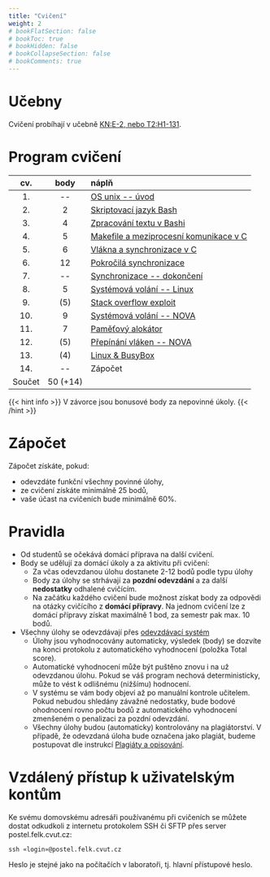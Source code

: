 ```yaml
---
title: "Cvičení"
weight: 2
# bookFlatSection: false
# bookToc: true
# bookHidden: false
# bookCollapseSection: false
# bookComments: true
---
```


# Učebny
Cvičení probíhají v učebně
[KN:E-2, nebo T2:H1-131](https://www.fel.cvut.cz/cz/education/rozvrhy-ng.B191/public/html/predmety/46/83/p4683606.html).

# Program cvičení
| cv.   | body  | náplň
| :---: | :---: | :---
| 1.    | --    | [OS unix -- úvod](lab1)
| 2.    | 2     | [Skriptovací jazyk Bash](lab2)
| 3.    | 4     | [Zpracování textu v Bashi](lab3)
| 4.    | 5     | [Makefile a meziprocesní komunikace v C](lab4)
| 5.    | 6     | [Vlákna a synchronizace v C](lab5)
| 6.    | 12    | [Pokročilá synchronizace](lab6)
| 7.    | --    | [Synchronizace -- dokončení](lab7)
| 8.    | 5     | [Systémová volání -- Linux](lab8)
| 9.    | (5)   | [Stack overflow exploit](lab9)
| 10.   | 9     | [Systémová volání -- NOVA](lab10)
| 11.   | 7     | [Paměťový alokátor](lab11)
| 12.   | (5)   | [Přepínání vláken -- NOVA](lab12)
| 13.   | (4)   | [Linux & BusyBox](lab13)
| 14.   | --    | Zápočet
| Součet | 50 (+14) |

{{< hint info >}}
V závorce jsou bonusové body za nepovinné úkoly.
{{< /hint >}}

# Zápočet
Zápočet získáte, pokud:
- odevzdáte funkční všechny povinné úlohy,
- ze cvičení získáte minimálně 25 bodů,
- vaše účast na cvičeních bude minimálně 60%.

# Pravidla
- Od studentů se očekává domácí příprava na další cvičení.
- Body se udělují za domácí úkoly a za aktivitu při cvičení:
    - Za včas odevzdanou úlohu dostanete 2-12 bodů podle typu úlohy
    - Body za úlohy se strhávají za **pozdní odevzdání** a za další
      **nedostatky** odhalené cvičícím.
    - Na začátku každého cvičení bude možnost získat body za odpovědi na otázky
      cvičícího z **domácí přípravy**. Na jednom cvičení lze z domácí přípravy
      získat maximálně 1 bod, za semestr pak max. 10 bodů.
- Všechny úlohy se odevzdávají přes [odevzdávací systém][hw-upload]
    - Úlohy jsou vyhodnocovány automaticky, výsledek (body) se dozvíte na konci
      protokolu z automatického vyhodnocení (položka Total score).
    - Automatické vyhodnocení může být puštěno znovu i na už odevzdanou úlohu.
      Pokud se váš program nechová deterministicky, může to vést k odlišnému
      (nižšímu) hodnocení.
    - V systému se vám body objeví až po manuální kontrole učitelem. Pokud
      nebudou shledány závažné nedostatky, bude bodové ohodnocení rovno počtu
      bodů z automatického vyhodnocení zmenšeném o penalizaci za pozdní
      odevzdání.
    - Všechny úlohy budou (automaticky) kontrolovány na plagiátorství. V
      případě, že odevzdaná úloha bude označena jako plagiát, budeme postupovat
      dle instrukcí [Plagiáty a opisování][plagiat].

[hw-upload]: https://cw.felk.cvut.cz/brute/student/course/B4B35OSY
[plagiat]: https://cw.fel.cvut.cz/wiki/help/common/plagiaty_opisovani

# Vzdálený přístup k uživatelským kontům
Ke svému domovskému adresáři používanému při cvičeních se můžete dostat
odkudkoli z internetu protokolem SSH či SFTP přes server postel.felk.cvut.cz:

    ssh «login»@postel.felk.cvut.cz

Heslo je stejné jako na počítačích v laboratoři, tj. hlavní přístupové heslo.
